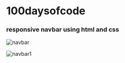 # 100daysofcode

### responsive navbar using html and css
![navbar](https://github.com/SonamSharma24/100daysofcode/assets/143026599/d5e8385c-7588-4ad2-9af0-218cddce762c)

![navbar1](https://github.com/SonamSharma24/100daysofcode/assets/143026599/e826965e-3515-4996-a37c-d85e6f9af1f6)

